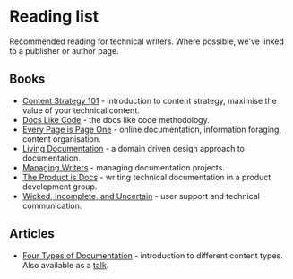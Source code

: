 # Reading list

Recommended reading for technical writers. Where possible, we've linked to a publisher or author page. 

## Books

* [Content Strategy 101](https://contentstrategy101.com/) - introduction to content strategy, maximise the value of your technical content.
* [Docs Like Code](https://www.docslikecode.com/book/) - the docs like code methodology.
* [Every Page is Page One](https://everypageispageone.com/the-book/) - online documentation, information foraging, content organisation.
* [Living Documentation](https://www.goodreads.com/book/show/26865837-living-documentation-by-design-with-domain-driven-design) - a domain driven design approach to documentation.
* [Managing Writers](https://www.goodreads.com/book/show/6322901-managing-writers) - managing documentation projects.
* [The Product is Docs](https://www.splunk.com/en_us/blog/splunklife/the-product-is-docs.html) - writing technical documentation in a product development group.
* [Wicked, Incomplete, and Uncertain](https://www.goodreads.com/book/show/37864792-wicked-incomplete-and-uncertain) - user support and technical communication.

## Articles

* [Four Types of Documentation](https://www.divio.com/blog/documentation/) - introduction to different content types. Also available as a [talk](https://www.writethedocs.org/videos/eu/2017/the-four-kinds-of-documentation-and-why-you-need-to-understand-what-they-are-daniele-procida/).



